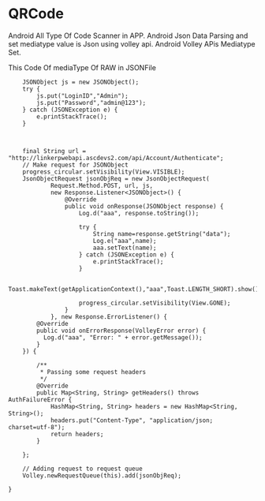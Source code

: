 # QRCode
Android All Type Of Code Scanner in APP.
Android  Json Data Parsing and  set mediatype value  is Json using volley api.
Android Volley APis Mediatype Set.

This Code Of mediaType Of RAW in  JSONFile

        JSONObject js = new JSONObject();
        try {
            js.put("LoginID","Admin");
            js.put("Password","admin@123");
        } catch (JSONException e) {
            e.printStackTrace();
        }



        final String url = "http://linkerpwebapi.ascdevs2.com/api/Account/Authenticate";
        // Make request for JSONObject
        progress_circular.setVisibility(View.VISIBLE);
        JsonObjectRequest jsonObjReq = new JsonObjectRequest(
                Request.Method.POST, url, js,
                new Response.Listener<JSONObject>() {
                    @Override
                    public void onResponse(JSONObject response) {
                        Log.d("aaa", response.toString());

                        try {
                            String name=response.getString("data");
                            Log.e("aaa",name);
                            aaa.setText(name);
                        } catch (JSONException e) {
                            e.printStackTrace();
                        }

                        Toast.makeText(getApplicationContext(),"aaa",Toast.LENGTH_SHORT).show();

                        progress_circular.setVisibility(View.GONE);
                    }
                }, new Response.ErrorListener() {
            @Override
            public void onErrorResponse(VolleyError error) {
              Log.d("aaa", "Error: " + error.getMessage());
            }
        }) {

            /**
             * Passing some request headers
             */
            @Override
            public Map<String, String> getHeaders() throws AuthFailureError {
                HashMap<String, String> headers = new HashMap<String, String>();
                headers.put("Content-Type", "application/json; charset=utf-8");
                return headers;
            }

        };

        // Adding request to request queue
        Volley.newRequestQueue(this).add(jsonObjReq);

    }


